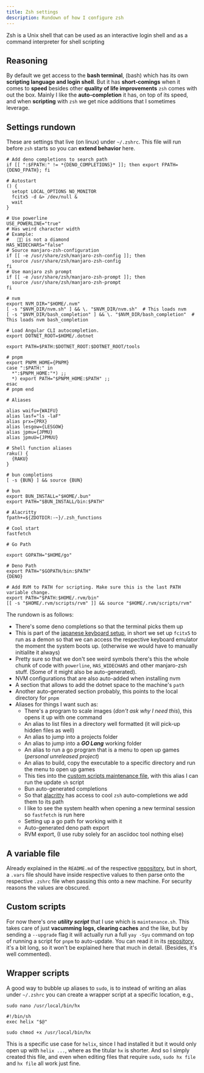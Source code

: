 ```yaml
---
title: Zsh settings
description: Rundown of how I configure zsh
---
```


Zsh is a Unix shell that can be used as an interactive login shell and as a command 
interpreter for shell scripting

## Reasoning

By default we get access to the **bash terminal**, (bash) which has its own **scripting 
language and login shell**. But it has **short-comings** when it comes to **speed** besides 
other **quality of life improvements** `zsh` comes with out the box. Mainly I like the 
**auto-completion** it has, on top of its speed, and when **scripting** with `zsh` 
we get nice additions that I sometimes leverage.

## Settings rundown

These are settings that live (on linux) under `~/.zshrc`. This file will run before 
`zsh` starts so you can **extend behavior** here.

```
# Add deno completions to search path
if [[ ":$FPATH:" != *{DENO_COMPLETIONS}* ]]; then export FPATH={DENO_FPATH}; fi

# Autostart
() {
  setopt LOCAL_OPTIONS NO_MONITOR
  fcitx5 -d &> /dev/null &
  wait
}

# Use powerline
USE_POWERLINE="true"
# Has weird character width
# Example:
#    is not a diamond
HAS_WIDECHARS="false"
# Source manjaro-zsh-configuration
if [[ -e /usr/share/zsh/manjaro-zsh-config ]]; then
  source /usr/share/zsh/manjaro-zsh-config
fi
# Use manjaro zsh prompt
if [[ -e /usr/share/zsh/manjaro-zsh-prompt ]]; then
  source /usr/share/zsh/manjaro-zsh-prompt
fi

# nvm
export NVM_DIR="$HOME/.nvm"
[ -s "$NVM_DIR/nvm.sh" ] && \. "$NVM_DIR/nvm.sh"  # This loads nvm
[ -s "$NVM_DIR/bash_completion" ] && \. "$NVM_DIR/bash_completion"  # This loads nvm bash_completion

# Load Angular CLI autocompletion.
export DOTNET_ROOT=$HOME/.dotnet

export PATH=$PATH:$DOTNET_ROOT:$DOTNET_ROOT/tools

# pnpm
export PNPM_HOME={PNPM}
case ":$PATH:" in
  *":$PNPM_HOME:"*) ;;
  *) export PATH="$PNPM_HOME:$PATH" ;;
esac
# pnpm end

# Aliases

alias waifu={WAIFU}
alias lasf="ls -laF"
alias prx={PRX}
alias lesgow={LESGOW}
alias jpmu={JPMU}
alias jpmuU={JPMUU}

# Shell function aliases
raku() {
  {RAKU}
}

# bun completions
[ -s {BUN} ] && source {BUN}

# bun
export BUN_INSTALL="$HOME/.bun"
export PATH="$BUN_INSTALL/bin:$PATH"

# Alacritty
fpath+=${ZDOTDIR:-~}/.zsh_functions

# Cool start
fastfetch

# Go Path

export GOPATH="$HOME/go"

# Deno Path
export PATH="$GOPATH/bin:$PATH"
{DENO}

# Add RVM to PATH for scripting. Make sure this is the last PATH variable change.
export PATH="$PATH:$HOME/.rvm/bin"
[[ -s "$HOME/.rvm/scripts/rvm" ]] && source "$HOME/.rvm/scripts/rvm"

```

The rundown is as follows:

- There's some deno completions so that the terminal picks them up
- This is part of the [japanese keyboard setup](/guides/japanese-keyboard), in short we 
set up `fcitx5` to run as a demon so that we can access the respective keyboard emulator 
the moment the system boots up. (otherwise we would have to manually initialite it 
always)
- Pretty sure so that we don't see weird symbols there's this the whole chunk of code 
with `powerline`, `HAS_WIDECHARS` and other manjaro-zsh stuff. (Some of it might 
also be auto-generated).
- NVM configurations that are also auto-added when installing nvm
- A section that allows to add the dotnet space to the machine's `path`
- Another auto-generated section probably, this points to the local directory for 
`pnpm`
- Aliases for things I want such as:
    - There's a program to scale images (_don't ask why I need this_), this opens it up 
    with one command
    - An alias to list files in a directory well formatted (it will pick-up hidden 
    files as well)
    - An alias to jump into a projects folder
    - An alias to jump into a **_GO Lang_** working folder
    - An alias to run a go program that is a menu to open up games (_personal unreleased project_)
    - An alias to build, copy the executable to a specific directory and run the menu to open up games
    - This ties into the [custom scripts maintenance file](#custom-scripts), with this 
    alias I can run the update `sh` script
    - Bun auto-generated completions
    - So that [alacritty](/settings/alacritty) has access to cool `zsh` auto-completions 
    we add them to its path
    - I like to see the system health when opening a new terminal session so `fastfetch` 
    is run here
    - Setting up a go path for working with it
    - Auto-generated deno path export
    - RVM export, (I use ruby solely for an asciidoc tool nothing else)

## A variable file

Already explained in the `README.md` of the respective [repository](https://github.com/diegowrhasta/dotfiles/blob/main/README.md), 
but in short, a `.vars` file should have inside respective values to then parse 
onto the respective `.zshrc` file when passing this onto a new machine. For security reasons 
the values are obscured.

## Custom scripts

For now there's one **_utility script_** that I use which is `maintenance.sh`. This 
takes care of just **vacumming logs, clearing caches** and the like, but by sending a 
`--upgrade` flag it will actually run a full `yay -Syu` command on top of running 
a script for `pnpm` to auto-update. You can read it in its [repository](https://github.com/diegowrhasta/dotfiles/blob/main/custom-scripts/maintenance.sh), 
it's a bit long, so it won't be explained here that much in detail. (Besides, it's 
well commented).

## Wrapper scripts

A good way to bubble up aliases to `sudo`, is to instead of writing an alias under 
`~/.zshrc` you can create a wrapper script at a specific location, e.g.,

```
sudo nano /usr/local/bin/hx

#!/bin/sh
exec helix "$@"

sudo chmod +x /usr/local/bin/hx

```

This is a specific use case for `helix`, since I had installed it but it would only 
open up with `helix ...`, where as the titular `hx` is shorter. And so I simply created 
this file, and even when editing files that require `sudo`, `sudo hx file` and 
`hx file` all work just fine.
